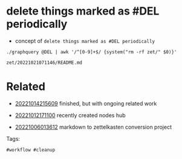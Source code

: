 # delete things marked as #DEL periodically

- concept of `delete things marked as #DEL periodically`

```
./graphquery @DEL | awk '/^[0-9]+$/ {system("rm -rf zet/" $0)}'
```

` zet/20221021071146/README.md `

# Related

- [20221014215609](/zet/20221014215609/README.md) finished, but with ongoing related work


- [20221012171100](/zet/20221012171100/README.md) recently created nodes hub
- [20221006013612](/zet/20221006013612/README.md) markdown to zettelkasten conversion project

Tags:

    #workflow #cleanup
